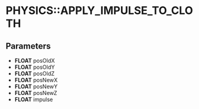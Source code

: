 # PHYSICS::APPLY_IMPULSE_TO_CLOTH

## Parameters
* **FLOAT** posOldX
* **FLOAT** posOldY
* **FLOAT** posOldZ
* **FLOAT** posNewX
* **FLOAT** posNewY
* **FLOAT** posNewZ
* **FLOAT** impulse
